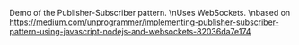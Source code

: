 Demo of the Publisher-Subscriber pattern.
\nUses WebSockets.
\nbased on https://medium.com/unprogrammer/implementing-publisher-subscriber-pattern-using-javascript-nodejs-and-websockets-82036da7e174